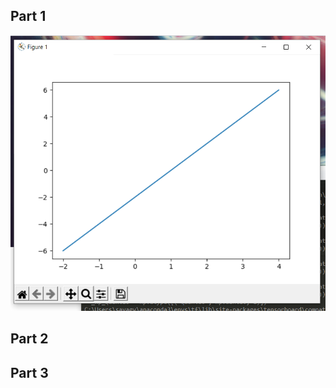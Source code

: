 ## Part 1

![verification](https://github.com/VictoriaSavage526/Lab09/blob/main/lab10part1.PNG)


## Part 2
## Part 3
